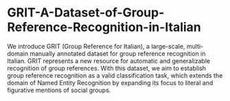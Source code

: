 # GRIT-A-Dataset-of-Group-Reference-Recognition-in-Italian
We introduce GRIT (Group Reference for Italian), a large-scale, multi-domain manually annotated dataset for group reference recognition in Italian. 
GRIT represents a new resource for automatic and generalizable recognition of group references. With this dataset, we aim to establish group reference recognition as a valid classification task, which extends the domain of Named Entity Recognition by expanding its focus to literal and figurative mentions of social groups.
